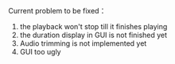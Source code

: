 
Current problem to be fixed： 
1. the playback won't stop till it finishes playing
2. the duration display in GUI is not finished yet
3. Audio trimming is not implemented yet
4. GUI too ugly
